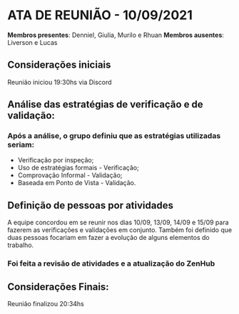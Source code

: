 # ATA DE REUNIÃO - 10/09/2021

**Membros presentes**: Denniel, Giulia, Murilo e Rhuan
**Membros ausentes**: Liverson e Lucas

## Considerações iniciais
Reunião iniciou 19:30hs via Discord

## Análise das estratégias de verificação e de validação:

### Após a análise, o grupo definiu que as estratégias utilizadas seriam:
* Verificação por inspeção;
* Uso de estratégias formais - Verificação;
* Comprovação Informal - Validação;
* Baseada em Ponto de Vista - Validação.

## Definição de pessoas por atividades

A equipe concordou em se reunir nos dias 10/09, 13/09, 14/09 e 15/09 para fazerem as verificações e validações em conjunto.
Também foi definido que duas pessoas focariam em fazer a evolução de alguns elementos do trabalho.

### Foi feita a revisão de atividades e a atualização do ZenHub

## Considerações Finais: 
Reunião finalizou 20:34hs

